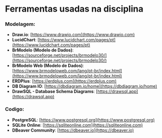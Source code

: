# Ferramentas usadas na disciplina

### Modelagem:
  
- **Draw.io**: [https://www.drawio.com](https://www.drawio.com)  
- **LucidChart**: [https://www.lucidchart.com/pages/pt](https://www.lucidchart.com/pages/pt)  
- **BrModelo (Modelo de Dados)**: [https://sourceforge.net/projects/brmodelo30/](https://sourceforge.net/projects/brmodelo30/)  
- **BrModelo Web (Modelo de Dados)**: [https://www.brmodeloweb.com/lang/pt-br/index.html](https://www.brmodeloweb.com/lang/pt-br/index.html)  
- **ERDPlus**: [https://erdplus.com](https://erdplus.com)  
- **DB Diagram IO**: [https://dbdiagram.io/home](https://dbdiagram.io/home)  
- **DrawSQL - Database Schema Diagrams**: [https://drawsql.app](https://drawsql.app)  

### Codigo:

- **PostgreSQL**: [https://www.postgresql.org](https://www.postgresql.org)  
- **SQLite Online**: [https://sqliteonline.com](https://sqliteonline.com)  
- **DBeaver Community**: [https://dbeaver.io](https://dbeaver.io)  
